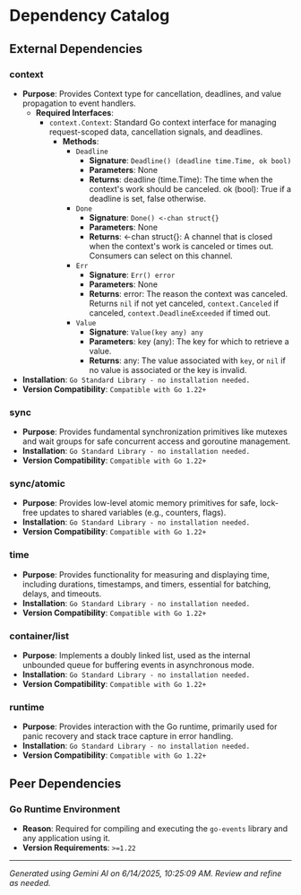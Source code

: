 # Dependency Catalog

## External Dependencies

### context
- **Purpose**: Provides Context type for cancellation, deadlines, and value propagation to event handlers.
  - **Required Interfaces**:
    - `context.Context`: Standard Go context interface for managing request-scoped data, cancellation signals, and deadlines.
      - **Methods**:
        - `Deadline`
          - **Signature**: `Deadline() (deadline time.Time, ok bool)`
          - **Parameters**: None
          - **Returns**: deadline (time.Time): The time when the context's work should be canceled. ok (bool): True if a deadline is set, false otherwise.
        - `Done`
          - **Signature**: `Done() <-chan struct{}`
          - **Parameters**: None
          - **Returns**: <-chan struct{}: A channel that is closed when the context's work is canceled or times out. Consumers can select on this channel.
        - `Err`
          - **Signature**: `Err() error`
          - **Parameters**: None
          - **Returns**: error: The reason the context was canceled. Returns `nil` if not yet canceled, `context.Canceled` if canceled, `context.DeadlineExceeded` if timed out.
        - `Value`
          - **Signature**: `Value(key any) any`
          - **Parameters**: key (any): The key for which to retrieve a value.
          - **Returns**: any: The value associated with `key`, or `nil` if no value is associated or the key is invalid.
- **Installation**: `Go Standard Library - no installation needed.`
- **Version Compatibility**: `Compatible with Go 1.22+`

### sync
- **Purpose**: Provides fundamental synchronization primitives like mutexes and wait groups for safe concurrent access and goroutine management.
- **Installation**: `Go Standard Library - no installation needed.`
- **Version Compatibility**: `Compatible with Go 1.22+`

### sync/atomic
- **Purpose**: Provides low-level atomic memory primitives for safe, lock-free updates to shared variables (e.g., counters, flags).
- **Installation**: `Go Standard Library - no installation needed.`
- **Version Compatibility**: `Compatible with Go 1.22+`

### time
- **Purpose**: Provides functionality for measuring and displaying time, including durations, timestamps, and timers, essential for batching, delays, and timeouts.
- **Installation**: `Go Standard Library - no installation needed.`
- **Version Compatibility**: `Compatible with Go 1.22+`

### container/list
- **Purpose**: Implements a doubly linked list, used as the internal unbounded queue for buffering events in asynchronous mode.
- **Installation**: `Go Standard Library - no installation needed.`
- **Version Compatibility**: `Compatible with Go 1.22+`

### runtime
- **Purpose**: Provides interaction with the Go runtime, primarily used for panic recovery and stack trace capture in error handling.
- **Installation**: `Go Standard Library - no installation needed.`
- **Version Compatibility**: `Compatible with Go 1.22+`

## Peer Dependencies

### Go Runtime Environment
- **Reason**: Required for compiling and executing the `go-events` library and any application using it.
- **Version Requirements**: `>=1.22`



---
*Generated using Gemini AI on 6/14/2025, 10:25:09 AM. Review and refine as needed.*